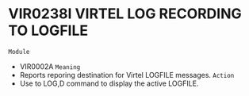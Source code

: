 # VIR0238I VIRTEL LOG RECORDING TO LOGFILE
`Module`
- VIR0002A
`Meaning`
- Reports reporing destination for Virtel LOGFILE messages.
`Action`
- Use to LOG,D command to display the active LOGFILE.
